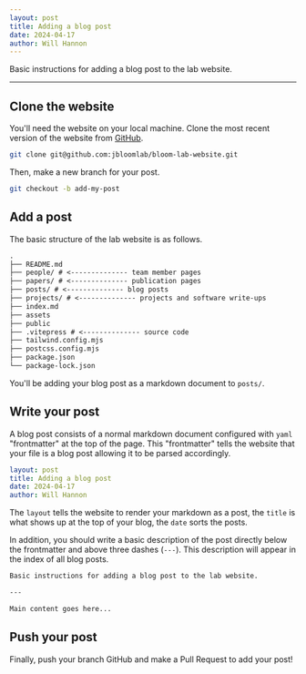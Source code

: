 ```yaml
---
layout: post
title: Adding a blog post
date: 2024-04-17
author: Will Hannon
---
```


Basic instructions for adding a blog post to the lab website.

---

## Clone the website

You'll need the website on your local machine. Clone the most recent version of the website from [GitHub](https://github.com/jbloomlab/bloom-lab-website).

```bash
git clone git@github.com:jbloomlab/bloom-lab-website.git
```

Then, make a new branch for your post.

```bash
git checkout -b add-my-post
```

## Add a post

The basic structure of the lab website is as follows.

```md
.
├── README.md
├── people/ # <-------------- team member pages
├── papers/ # <-------------- publication pages
├── posts/ # <-------------- blog posts
├── projects/ # <-------------- projects and software write-ups
├── index.md
├── assets
├── public
├── .vitepress # <-------------- source code
├── tailwind.config.mjs
├── postcss.config.mjs
├── package.json
└── package-lock.json
```

You'll be adding your blog post as a markdown document to `posts/`.

## Write your post

A blog post consists of a normal markdown document configured with `yaml` "frontmatter" at the top of the page. This "frontmatter" tells the website that your file is a blog post allowing it to be parsed accordingly.

```yaml
layout: post
title: Adding a blog post
date: 2024-04-17
author: Will Hannon
```

The `layout` tells the website to render your markdown as a post, the `title` is what shows up at the top of your blog, the `date` sorts the posts.

In addition, you should write a basic description of the post directly below the frontmatter and above three dashes (`---`). This description will appear in the index of all blog posts.

```md
Basic instructions for adding a blog post to the lab website.

---

Main content goes here...
```

## Push your post

Finally, push your branch GitHub and make a Pull Request to add your post!
